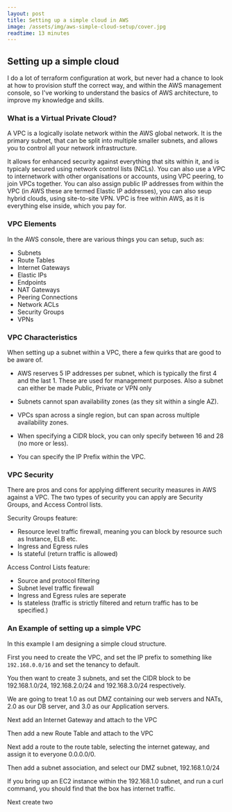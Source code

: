 ```yaml
---
layout: post
title: Setting up a simple cloud in AWS
image: /assets/img/aws-simple-cloud-setup/cover.jpg
readtime: 13 minutes
---
```


## Setting up a simple cloud

I do a lot of terraform configuration at work, but never had a chance to look at how to provision stuff the correct way, and within the AWS management console, so I've working to understand the basics of AWS architecture, to improve my knowledge and skills.

### What is a Virtual Private Cloud?

A VPC is a logically isolate network within the AWS global network. It is the primary subnet, that can be split into multiple smaller subnets, and allows you to control all your network infrastructure.

It allows for enhanced security against everything that sits within it, and is typicaly secured using network control lists (NCLs). You can also use a VPC to internetwork with other organisations or accounts, using VPC peering, to join VPCs together. You can also assign public IP addresses from within the VPC (in AWS these are termed Elastic IP addresses), you can also seup hybrid clouds, using site-to-site VPN. VPC is free within AWS, as it is everything else inside, which you pay for.

### VPC Elements

In the AWS console, there are various things you can setup, such as:
- Subnets
- Route Tables
- Internet Gateways
- Elastic IPs
- Endpoints
- NAT Gateways
- Peering Connections
- Network ACLs
- Security Groups
- VPNs

### VPC Characteristics

When setting up a subnet within a VPC, there a few quirks that are good to be aware of.

- AWS reserves 5 IP addresses per subnet, which is typically the first 4 and the last 1. These are used for management purposes. Also a subnet can either be made Public, Private or VPN only

- Subnets cannot span availability zones (as they sit within a single AZ).

- VPCs span across a single region, but can span across multiple availability zones.

- When specifying a CIDR block, you can only specify between 16 and 28 (no more or less).

- You can specify the IP Prefix within the VPC.


### VPC Security

There are pros and cons for applying different security measures in AWS against a VPC. The two types of security you can apply are Security Groups, and Access Control lists.

Security Groups feature:
- Resource level traffic firewall, meaning you can block by resource such as Instance, ELB etc.
- Ingress and Egress rules
- Is stateful (return traffic is allowed)

Access Control Lists feature:
- Source and protocol filtering
- Subnet level traffic firewall
- Ingress and Egress rules are seperate
- Is stateless (traffic is strictly filtered and return traffic has to be specified.)

### An Example of setting up a simple VPC 

<amp-img src="/assets/img/aws-simple-cloud-setup/simple-architecture.png"
  width="936"
  height="674"
  layout="responsive">
</amp-img>

In this example I am designing a simple cloud structure.

First you need to create the VPC, and set the IP prefix to something like `192.168.0.0/16` and set the tenancy to default.

You then want to create 3 subnets, and set the CIDR block to be 192.168.1.0/24, 192.168.2.0/24 and 192.168.3.0/24 respectively. 

We are going to treat 1.0 as out DMZ containing our web servers and NATs, 2.0 as our DB server, and 3.0 as our Application servers.

Next add an Internet Gateway and attach to the VPC

Then add a new Route Table and attach to the VPC

Next add a route to the route table, selecting the internet gateway, and assign it to everyone 0.0.0.0/0.

Then add a subnet association, and select our DMZ subnet, 192.168.1.0/24

If you bring up an EC2 instance within the 192.168.1.0 subnet, and run a curl command, you should find that the box has internet traffic. 




Next create two
